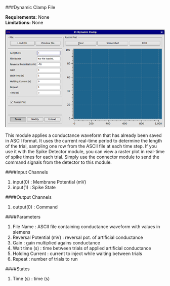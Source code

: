 ###Dynamic Clamp File

**Requirements:** None  
**Limitations:** None  

![Module GUI](dynamic-clamp-file.png)

<!--start-->
This module applies a conductance waveform that has already been saved in ASCII format. It uses the current real-time period to determine the length of the trial, sampling one row from the ASCII file at each time step. If you use it with the Spike Detector module, you can view a raster plot in real-time of spike times for each trial. Simply use the connector module to send the command signals from the detector to this module.  
<!--end-->

####Input Channels
1. input(0) : Membrane Potential (mV)
2. input(1) : Spike State

####Output Channels
1. output(0) : Command

####Parameters
1. File Name : ASCII file containing conductance waveform with values in siemens
2. Reversal Potential (mV) : reversal pot. of artificial conductance
3. Gain : gain multiplied agains conductance
4. Wait time (s) : time between trials of applied artificial conductance
5. Holding Current : current to inject while waiting between trials
6. Repeat : number of trials to run

####States
1. Time (s) : time (s)
